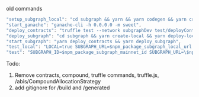 old commands

```js
"setup_subgraph_local": "cd subgraph && yarn && yarn codegen && yarn create-local && yarn deploy-local",
"start_ganache": "ganache-cli -h 0.0.0.0 -m sweet",
"deploy_contracts": "truffle test --network subgraphDev test/deployContracts.js",
"deploy_subgraph": "cd subgraph && yarn create-local && yarn deploy-local --watch",
"start_subgraph": "yarn deploy_contracts && yarn deploy_subgraph",
"test_local": "LOCAL=true SUBGRAPH_URL=$npm_package_subgraph_local_url mocha --timeout 7000 test/RTokenAnalytics.test.js",
"test": "SUBGRAPH_ID=$npm_package_subgraph_mainnet_id SUBGRAPH_URL=\$npm_package_subgraph_mainnet_url mocha --timeout 7000 test/RTokenAnalytics.test.js",
```

Todo:

1. Remove contracts, compound, truffle commands, truffle.js, /abis/CompoundAllocationStrategy
2. add gitignore for /build and /generated
